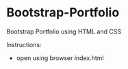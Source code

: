 # Bootstrap-Portfolio

<p>Bootstrap Portfolio using HTML and CSS</p>

Instructions:
<ul>
<li>open using browser index.html</li>
</ul>
